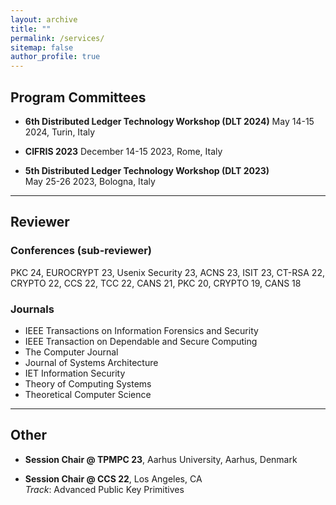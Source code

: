 ```yaml
---
layout: archive
title: ""
permalink: /services/
sitemap: false
author_profile: true
---
```


## Program Committees ##

<!-- - **CCS 2024**   -->
<!-- October 14-18 2024, Salt Lake City, USA -->

- **6th Distributed Ledger Technology Workshop (DLT 2024)** 
May 14-15 2024, Turin, Italy

- **CIFRIS 2023**
December 14-15 2023, Rome, Italy

- **5th Distributed Ledger Technology Workshop (DLT 2023)**  
May 25-26 2023, Bologna, Italy

---

## Reviewer ##

### Conferences (sub-reviewer) ####

PKC 24, EUROCRYPT 23, Usenix Security 23, ACNS 23, ISIT 23, CT-RSA 22, CRYPTO 22, CCS 22, TCC 22, CANS 21, PKC 20, CRYPTO 19, CANS 18

### Journals ####

- IEEE Transactions on Information Forensics and Security
- IEEE Transaction on Dependable and Secure Computing 
- The Computer Journal 
- Journal of Systems Architecture
- IET Information Security
- Theory of Computing Systems
- Theoretical Computer Science 


---

## Other ##

- **Session Chair @ TPMPC 23**, Aarhus University, Aarhus, Denmark

- **Session Chair @ CCS 22**, Los Angeles, CA  
*Track*: Advanced Public Key Primitives
